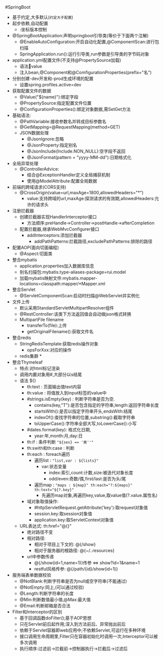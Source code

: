 #SpringBoot
* 基于约定,大多默认(`约定大于配置`)
* 起步依赖,自动配置
    * <parent>:坐标版本控制
* @SpringBootApplication:声明springboot引导类(等价于下面两个注解)
    * @EnableAutoConfiguration:开启自动化配置,@ComponentScan:进行包扫描
    * SpringApplication.run():运行引导类,run参数是引导类的字节码对象
* application.yml配置文件(不支持@PropertySource加载)
    * 语法:key:value
    * 注入bean,@Component和@ComfigurationProperties(prefix="名")
* 分别创建-dev开发和-prod生成环境的配置
    * 设置spring.profiles.active=dev
* 获取配置文件的数据
    * @Value("${name}"):绑定字段
    * @PropertySource:指定配置文件位置
    * @ConfigurationProperties():绑定对象数据,需SetGet方法
* 基础语法:
    * @PathVariable:接收参数名并转成目标参数名
    * @GetMapping=@RequestMapping(method=GET)
    * JSON数据处理
        * @JsonIgnore:忽略
        * @JsonProperty:指定别名
        * @JsonInclude(Include.NON_NULL):空字段不返回
        * @JsonFormat(pattern = "yyyy-MM-dd"):日期格式化
* 全局异常处理
    * @ControllerAdvice:
        * 结合@ExceptionHandler定义全局捕获机制
        * 使用@ModelAttribute:配置全局数据
* 前端的跨域请求(CORS支持)
    * @CrossOrigin(value=url,maxAge=1800,allowedHeaders="*")
        * value:支持跨域的url,maxAge:探测请求的有效期,allowedHeaders:允许的请求头
* 注册拦截器
    * 创建拦截器实现HandlerInterceptor接口
        * 方法顺序:preHandle->Controller->postHandle->afterCompletion
    * 配置拦截器,继承WebMvcConfigurer接口
        * addInterceptors:添加拦截器
            * addPathPatterns:拦截路径,excludePathPatterns:排除的路径
* 配置AOP(面向切面编程)
    * @Aspect:切面类
* 整合mybatis
    * application.properties加入数据库信息
    * 别名扫描包:mybatis.type-aliases-package=rui.model
    * 加载mybatis映射文件:mybatis.mapper-locations=classpath:mapper/*Mapper.xml
* 整合Servlet
    * @ServletComponentScan:启动时扫描@WebServlet并实例化
* 文件上传
    * 默认采用StandardServletMultipartResolver组件
    * @RestController:该类下方法返回值会自动做json格式转换
    * MultipartFile filename
        * transferTo(file):上传
        * getOriginalFilename():获取文件名
* 整合redis
    * StringRedisTemplate:获取redis操作对象
        * opsForXxx:对应的操作
    * redis集群
        * 
* 整合Thymeleaf
    * 特点:对html标记渲染
    * 调用内置对象用\#,大部分以s结尾
    * 语法 ${}
        * th:text : 页面输出值text内容
        * th:value : 将值放入到input标签的value中
        * \#strings.isEmpty(key) : 判断字符串是否为空.
            * contains(key,"T"):是否包含指定的字符串,length:返回字符串长度
            * startsWith():是否以指定字符串开头,endsWith:结尾
            * indexOf():查找字符串的位置,substring():截取字符串
            * toUpperCase():字符串全部大写,toLowerCase():小写
        * \#dates.format(key): 格式化日期,
            * year:年,month:月,day:日
        * th:if : 条件判断 `"${sex} == '男''"`
        * th:swith和th:case : 判断
        * th:each : foreach遍历 
            * 遍历list : `"list,var : ${lists}"`
                * var:状态变量 
                    * index:索引,count:计数,size:被迭代对象长度
                    * odd/even:奇数/偶,first/last:是否为头/尾
            * 遍历map : `"maps : ${map}" th:each="?:${maps}" th:text="${?.key}"`
                * 先遍历map对象,再遍历key,value,取value值(?.value.属性名)
        * 域对象取值操作:
            * \#httpServletRequest.getAttribute('key'):取request对象值
            * session.key:取session对象值
            * application.key:取ServletContext对象值
    * URL表达式: th:href="@{}"
        * 绝对路径不变
        * 相对路径:
            * 相对于项目上下文的: @{/show}
            * 相对于服务器的根路径: @{~/..resources}
        * url中参数传递
            * @{/show(id=1,name=1)}传参 <=> show?id=1&name=1
            * restful风格传参: @{/path/{id}/show(id=1)}
* 服务端表单数据校验
    * @NotBlank:判断字符串是否为null或空字符串(不能通过)
    * @NotEmpty:同上,(可以通过校验)
    * @Length:判断字符串的长度
    * @Min:判断数值最小值,@Max:最大值
    * @Email:判断邮箱是否合法
* Filter和Interceptor的区别
    * 基于回调函数doFilter();基于AOP思想
    * 只在Servlet前后起作用;深入到方法前后、异常抛出前后
    * 依赖于Servlet容器即web应用中;不依赖Servlet,可运行在多种环境
    * 接口调用生命周期里,Filter只在容器初始化时调用一次,Interceptor可以被多次调用
    * 执行顺序:过滤前->拦截前->控制器执行->拦截后->过滤后